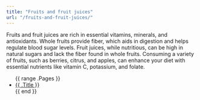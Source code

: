 ```yaml
---
title: "Fruits and fruit juices"
url: "/fruits-and-fruit-juices/"
---
```

Fruits and fruit juices are rich in essential vitamins, minerals, and antioxidants. Whole fruits provide fiber, which aids in digestion and helps regulate blood sugar levels. Fruit juices, while nutritious, can be high in natural sugars and lack the fiber found in whole fruits. Consuming a variety of fruits, such as berries, citrus, and apples, can enhance your diet with essential nutrients like vitamin C, potassium, and folate.

<ul>
{{ range .Pages }}
  <li><a href="{{ .Permalink }}">{{ .Title }}</a></li>
{{ end }}
</ul>